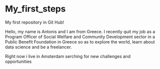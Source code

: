 # My_first_steps
My first repository in Git Hub!

Hello, my name is Antonis and I am from Greece. I recently quit my job as a Program Officer of Social Welfare and Community Development sector in a Public Benefit Foundation in Greece so as to explore the world, learn about data science and be a freelancer.

Right now i live in Amsterdam serching for new challenges and opportunities 
